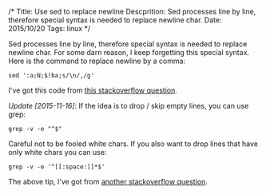 /*
Title: Use sed to replace newline
Descprition: Sed processes line by line, therefore special syntax is needed to
replace newline char.
Date: 2015/10/20
Tags: linux
*/

Sed processes line by line, therefore special syntax is needed to
replace newline char. For some darn reason, I keep forgetting this special
syntax. Here is the command to replace newline by a comma:

    sed ':a;N;$!ba;s/\n/,/g'

I've got this code from [this stackoverflow question](http://stackoverflow.com/questions/1251999/how-can-i-replace-a-newline-n-using-sed).


*Update [2015-11-16]*: If the idea is to drop / skip empty lines, you can use grep:

    grep -v -e "^$"

Careful not to be fooled white chars. If you also want to drop lines that have
only white chars you can use:

    grep -v -e '^[[:space:]]*$'

The above tip, I've got from [another stackoverflow question](http://stackoverflow.com/questions/3432555/remove-blank-lines-with-grep).
